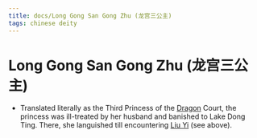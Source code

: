 ```yaml
---
title: docs/Long Gong San Gong Zhu (龙宫三公主)
tags: chinese deity
---
```


# Long Gong San Gong Zhu (龙宫三公主)
- Translated literally as the Third Princess of the [Dragon](Dragon.md) Court, the princess was ill-treated by her husband and banished to Lake Dong Ting. There, she languished till encountering [Liu Yi](Liu%20Yi.md) (see above).